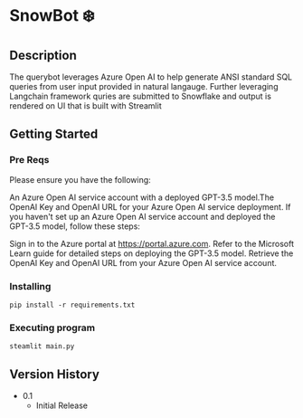 # SnowBot ❄️


## Description

The querybot leverages Azure Open AI to help generate ANSI standard SQL queries from user input provided in natural langauge. Further leveraging Langchain framework quries are submitted to Snowflake and output is rendered on UI that is built with Streamlit 

## Getting Started

### Pre Reqs

Please ensure you have the following:

An Azure Open AI service account with a deployed GPT-3.5 model.The OpenAI Key and OpenAI URL for your Azure Open AI service deployment.
If you haven't set up an Azure Open AI service account and deployed the GPT-3.5 model, follow these steps:

Sign in to the Azure portal at https://portal.azure.com.
Refer to the Microsoft Learn guide for detailed steps on deploying the GPT-3.5 model.
Retrieve the OpenAI Key and OpenAI URL from your Azure Open AI service account.

### Installing

```
pip install -r requirements.txt
```

### Executing program

```
steamlit main.py
```

## Version History

* 0.1
    * Initial Release

